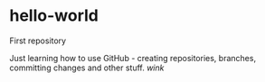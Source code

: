 # hello-world
First repository

Just learning how to use GitHub - creating repositories, branches, committing changes and other stuff. *wink*
